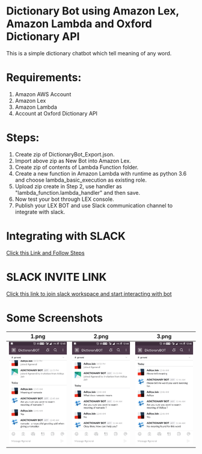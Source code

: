 # Dictionary Bot using Amazon Lex, Amazon Lambda and Oxford Dictionary API
This is a simple dictionary chatbot which tell meaning of any word.

# Requirements:
1. Amazon AWS Account
2. Amazon Lex
3. Amazon Lambda
4. Account at Oxford Dictionary API


# Steps:
1. Create zip of DictionaryBot_Export.json.
2. Import above zip as New Bot into Amazon Lex.
3. Create zip of contents of Lambda Function folder.
4. Create a new function in Amazon Lambda with runtime as python 3.6 and choose lambda_basic_execution as existing role.
5. Upload zip create in Step 2, use handler as "lambda_function.lambda_handler" and then save.
6. Now test your bot through LEX console.
7. Publish your LEX BOT and use Slack communication channel to integrate with slack.


# Integrating with SLACK
[Click this Link and Follow Steps](https://docs.aws.amazon.com/lex/latest/dg/slack-bot-association.html)


# SLACK INVITE LINK
[Click this link to join slack workspace and start interacting with bot](https://join.slack.com/t/dictionarybot/shared_invite/enQtMzM0NjI3NzYxNTQyLWI0MmNmNzI0OTg4OTZhMjRmZTQwODE1ZjM0NzVjYmQwYTc1MDBlZjI3M2EzODE0NjJmYWRlNGMxMzIzY2FlNzY)

# Some Screenshots

1.png            |2.png            |3.png            
:-------------------------:|:-------------------------:|:-------------------------:
![](https://raw.githubusercontent.com/Adityajn/Dictionary-ChatBot/master/ScreenShots/1.png)  |  ![](https://raw.githubusercontent.com/Adityajn/Dictionary-ChatBot/master/ScreenShots/2.png)  |  ![](https://raw.githubusercontent.com/Adityajn/Dictionary-ChatBot/master/ScreenShots/3.png)